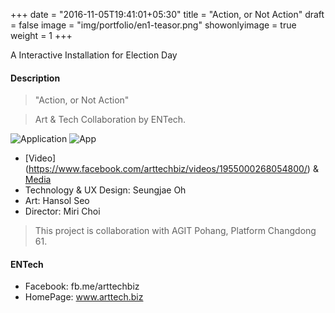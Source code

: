 +++
date = "2016-11-05T19:41:01+05:30"
title = "Action, or Not Action"
draft = false
image = "img/portfolio/en1-teasor.png"
showonlyimage = true
weight = 1
+++

A Interactive Installation for Election Day
<!--more-->
#### Description

> "Action, or Not Action"

> Art & Tech Collaboration by ENTech.

 
![Application][1]
![App][2]

* [Video] (https://www.facebook.com/arttechbiz/videos/1955000268054800/) & [Media](http://techm.kr/bbs/board.php?bo_table=article&wr_id=3903)
* Technology & UX Design: Seungjae Oh
* Art: Hansol Seo
* Director: Miri Choi

> This project is collaboration with AGIT Pohang, Platform Changdong 61.

#### ENTech
* Facebook: fb.me/arttechbiz
* HomePage: www.arttech.biz

[1]: /img/portfolio/en1-app1.png
[2]: /img/portfolio/en1-app2.png